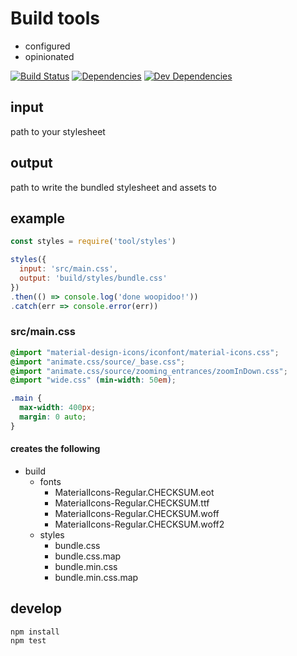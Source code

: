 # Build tools

- configured
- opinionated


[![Build Status](https://img.shields.io/travis/thisconnect/tools/master.svg?style=flat-square)](https://travis-ci.org/thisconnect/tools)
[![Dependencies](https://img.shields.io/david/thisconnect/tools.svg?style=flat-square)](https://david-dm.org/thisconnect/tools)
[![Dev Dependencies](https://img.shields.io/david/dev/thisconnect/tools.svg?style=flat-square)](https://david-dm.org/thisconnect/tools#info=devDependencies)


## input

path to your stylesheet

## output

path to write the bundled stylesheet and assets to

## example

```javascript
const styles = require('tool/styles')

styles({
  input: 'src/main.css',
  output: 'build/styles/bundle.css'
})
.then(() => console.log('done woopidoo!'))
.catch(err => console.error(err))
```

### src/main.css

```css
@import "material-design-icons/iconfont/material-icons.css";
@import "animate.css/source/_base.css";
@import "animate.css/source/zooming_entrances/zoomInDown.css";
@import "wide.css" (min-width: 50em);

.main {
  max-width: 400px;
  margin: 0 auto;
}
```

#### creates the following

- build
  - fonts
    - MaterialIcons-Regular.CHECKSUM.eot
    - MaterialIcons-Regular.CHECKSUM.ttf
    - MaterialIcons-Regular.CHECKSUM.woff
    - MaterialIcons-Regular.CHECKSUM.woff2
  - styles
    - bundle.css
    - bundle.css.map
    - bundle.min.css
    - bundle.min.css.map

## develop

```
npm install
npm test
```
